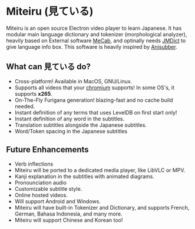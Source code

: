 # Miteiru (見ている)

Miteiru is an open source Electron video player to learn Japanese. It has modular main language dictionary and tokenizer (morphological analyzer), heavily based on External software [MeCab](https://taku910.github.io/mecab/), and optinally needs [JMDict](https://github.com/scriptin/jmdict-simplified) to give language info box. This software is heavily inspired by [Anisubber](https://ookii-tsuki.github.io/Anisubber/). 

## What can 見ている do?

- Cross-platform! Available in MacOS, GNU/Linux.
- Supports all videos that your [chromium](https://www.chromium.org/audio-video/) supports! In some OS's, it supports **x265**.
- On-The-Fly Furigana generation! blazing-fast and no cache build needed.
- Instant definition of any terms that uses LevelDB on first start only!
- Instant definition of any word in the subtitles.
- Translation subtitles alongside the Japanese subtitles.
- Word/Token spacing in the Japanese subtitles 

## Future Enhancements

- Verb inflections 
- Miteiru will be ported to a dedicated media player, like LibVLC or MPV.
- Kanji explanation in the subtitles with animated diagrams.
- Pronounciation audio
- Customizable subtitle style.
- Online hosted videos.
- Will support Android and Windows.
- Miteiru will have built-in Tokenizer and Dictionary, and supports French, German, Bahasa Indonesia, and many more.
- Miteiru will support Chinese and Korean too!
